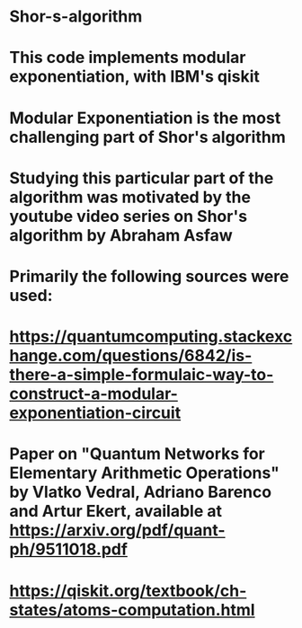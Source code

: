 # Shor-s-algorithm
# This code implements modular exponentiation, with IBM's qiskit
# Modular Exponentiation is the most challenging part of Shor's algorithm
# Studying this particular part of the algorithm was motivated by the youtube video series on Shor's algorithm by Abraham Asfaw
# Primarily the following sources were used:
# https://quantumcomputing.stackexchange.com/questions/6842/is-there-a-simple-formulaic-way-to-construct-a-modular-exponentiation-circuit
# Paper on "Quantum Networks for Elementary Arithmetic Operations" by Vlatko Vedral, Adriano Barenco and Artur Ekert, available at https://arxiv.org/pdf/quant-ph/9511018.pdf
# https://qiskit.org/textbook/ch-states/atoms-computation.html

